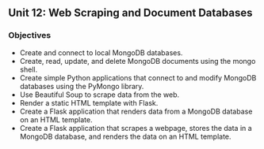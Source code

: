 ## Unit 12:  Web Scraping and Document Databases

### Objectives

* Create and connect to local MongoDB databases.
* Create, read, update, and delete MongoDB documents using the mongo shell.
* Create simple Python applications that connect to and modify MongoDB databases using the PyMongo library.
* Use Beautiful Soup to scrape data from the web.
* Render a static HTML template with Flask. 
* Create a Flask application that renders data from a MongoDB database on an HTML template.
* Create a Flask application that scrapes a webpage, stores the data in a MongoDB database, and renders the data on an HTML template.

